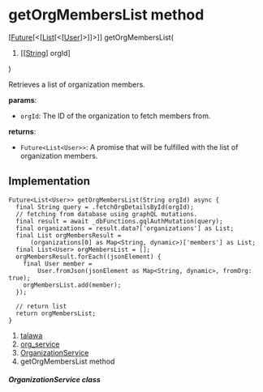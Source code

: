 
<div>

# getOrgMembersList method

</div>


[[Future](https://api.flutter.dev/flutter/dart-core/Future-class.html)[\<[[List](https://api.flutter.dev/flutter/dart-core/List-class.html)[\<[[User](../../models_user_user_info/User-class.html)]\>]]\>]]
getOrgMembersList(

1.  [[[String](https://api.flutter.dev/flutter/dart-core/String-class.html)]
    orgId]

)



Retrieves a list of organization members.

**params**:

-   `orgId`: The ID of the organization to fetch members from.

**returns**:

-   `Future<List<User>>`: A promise that will be fulfilled with the list
    of organization members.



## Implementation

``` language-dart
Future<List<User>> getOrgMembersList(String orgId) async {
  final String query = .fetchOrgDetailsById(orgId);
  // fetching from database using graphQL mutations.
  final result = await _dbFunctions.gqlAuthMutation(query);
  final organizations = result.data?['organizations'] as List;
  final List orgMembersResult =
      (organizations[0] as Map<String, dynamic>)['members'] as List;
  final List<User> orgMembersList = [];
  orgMembersResult.forEach((jsonElement) {
    final User member =
        User.fromJson(jsonElement as Map<String, dynamic>, fromOrg: true);
    orgMembersList.add(member);
  });

  // return list
  return orgMembersList;
}
```







1.  [talawa](../../index.html)
2.  [org_service](../../services_org_service/)
3.  [OrganizationService](../../services_org_service/OrganizationService-class.html)
4.  getOrgMembersList method

##### OrganizationService class







